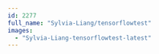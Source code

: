 ```yaml
---
id: 2277
full_name: "Sylvia-Liang/tensorflowtest"
images: 
  - "Sylvia-Liang-tensorflowtest-latest"
---
```

